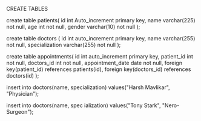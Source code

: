 CREATE TABLES

create table patients(
     id int Auto_increment primary key,
     name varchar(225) not null,
     age int not null,
     gender varchar(10) not null
     );


create table doctors
     (
     id int auto_increment primary key,
     name varchar(255) not null,
     specialization varchar(255) not null
     );



create table appointments(
     id int auto_increment primary key,
     patient_id int not null,
     doctors_id int not null,
     appointment_date date not null,
     foreign key(patient_id) references patients(id),
     foreign key(doctors_id) references doctors(id)
     );

insert into doctors(name, specialization) values("Harsh Mavlikar", "Physician");

insert into doctors(name, spec ialization) values("Tony Stark", "Nero-Surgeon");
